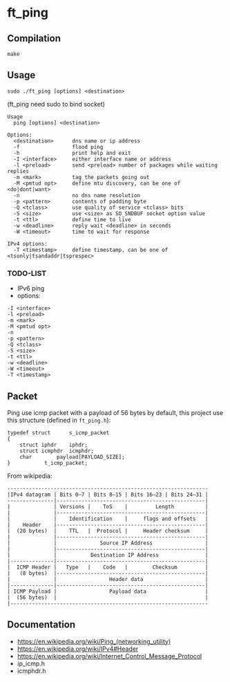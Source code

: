 # ft_ping

## Compilation

```
make
```

## Usage

```
sudo ./ft_ping [options] <destination>
```
(ft_ping need sudo to bind socket)

```
Usage
  ping [options] <destination>

Options:
  <destination>      dns name or ip address
  -f                 flood ping
  -h                 print help and exit
  -I <interface>     either interface name or address
  -l <preload>       send <preload> number of packages while waiting replies
  -m <mark>          tag the packets going out
  -M <pmtud opt>     define mtu discovery, can be one of <do|dont|want>
  -n                 no dns name resolution
  -p <pattern>       contents of padding byte
  -Q <tclass>        use quality of service <tclass> bits
  -S <size>          use <size> as SO_SNDBUF socket option value
  -t <ttl>           define time to live
  -w <deadline>      reply wait <deadline> in seconds
  -W <timeout>       time to wait for response

IPv4 options:
  -T <timestamp>     define timestamp, can be one of <tsonly|tsandaddr|tsprespec>
```

### TODO-LIST
+ IPv6 ping
+ options:
```
-I <interface>
-l <preload>
-m <mark>
-M <pmtud opt>
-n
-p <pattern>
-Q <tclass>
-S <size>
-t <ttl>
-w <deadline>
-W <timeout>
-T <timestamp>
```

## Packet

Ping use icmp packet with a payload of 56 bytes by default, this project use this structure (defined in `ft_ping.h`):
```
typedef struct		s_icmp_packet
{
	struct iphdr	iphdr;
	struct icmphdr	icmphdr;
	char		payload[PAYLOAD_SIZE];
}			t_icmp_packet;
```
From wikipedia:
```
-----------------------------------------------------------------
|IPv4 datagram | Bits 0–7 | Bits 8–15 | Bits 16–23 | Bits 24–31 |
---------------|------------------------------------------------|
|              | Versions |    ToS    |         Length          |
|              |------------------------------------------------|
|              |    Identification    |     flags and offsets   |
|    Header    |------------------------------------------------|
|  (20 bytes)  |    TTL   |  Protocol |     Header checksum     |
|              |------------------------------------------------|
|              |              Source IP Address                 |
|              |------------------------------------------------|
|              |           Destination IP Address               |
|--------------|------------------------------------------------|
|  ICMP Header |   Type   |    Code   |        Checksum         |
|   (8 bytes)  |------------------------------------------------|
|              |                 Header data                    |
|--------------|------------------------------------------------|
| ICMP Payload |                 Payload data                   |
|  (56 bytes)  |                                                |
|----------------------------------------------------------------
```

## Documentation

+ <https://en.wikipedia.org/wiki/Ping_(networking_utility)>
+ <https://en.wikipedia.org/wiki/IPv4#Header>
+ <https://en.wikipedia.org/wiki/Internet_Control_Message_Protocol>
+ ip_icmp.h
+ icmphdr.h
